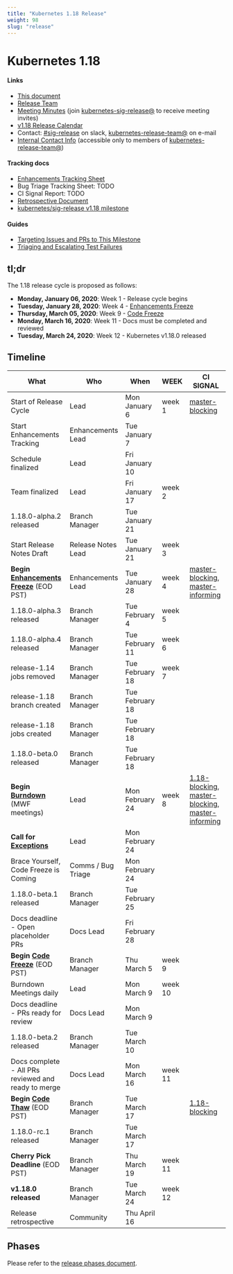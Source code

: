```yaml
---
title: "Kubernetes 1.18 Release"
weight: 98
slug: "release" 
---
```


# Kubernetes 1.18


#### Links

* [This document](https://git.k8s.io/sig-release/releases/release-1.18/README.md)
* [Release Team](https://git.k8s.io/sig-release/releases/release-1.18/release_team.md)
* [Meeting Minutes](http://bit.ly/k8s118-releasemtg) (join [kubernetes-sig-release@] to receive meeting invites)
* [v1.18 Release Calendar][k8s118-calendar]
* Contact: [#sig-release] on slack, [kubernetes-release-team@] on e-mail
* [Internal Contact Info][Internal Contact Info] (accessible only to members of [kubernetes-release-team@])

#### Tracking docs

* [Enhancements Tracking Sheet](http://bit.ly/k8s-1-18-enhancements)
* Bug Triage Tracking Sheet: TODO
* CI Signal Report: TODO
* [Retrospective Document][Retrospective Document]
* [kubernetes/sig-release v1.18 milestone](https://github.com/kubernetes/kubernetes/milestone/44)

#### Guides

* [Targeting Issues and PRs to This Milestone](https://git.k8s.io/community/contributors/devel/sig-release/release.md)
* [Triaging and Escalating Test Failures](https://git.k8s.io/community/contributors/devel/sig-testing/testing.md#troubleshooting-a-failure)

## tl;dr

The 1.18 release cycle is proposed as follows:

- **Monday, January 06, 2020**: Week 1 - Release cycle begins
- **Tuesday, January 28, 2020**: Week 4 - [Enhancements Freeze]
- **Thursday, March 05, 2020**: Week 9 - [Code Freeze]
- **Monday, March 16, 2020**: Week 11 - Docs must be completed and reviewed
- **Tuesday, March 24, 2020**: Week 12 - Kubernetes v1.18.0 released


## Timeline


| **What** | **Who** | **When** | **WEEK** | **CI SIGNAL** |
| --- | --- | --- | --- | --- |
| Start of Release Cycle | Lead | Mon January 6 | week 1 | [master-blocking] |
| Start Enhancements Tracking | Enhancements Lead | Tue January 7 | | |
| Schedule finalized | Lead | Fri January 10 | | |
| Team finalized | Lead | Fri January 17 | week 2 | |
| 1.18.0-alpha.2 released | Branch Manager | Tue January 21 | | |
| Start Release Notes Draft | Release Notes Lead | Tue January 21 | week 3 | |
| **Begin [Enhancements Freeze]** (EOD PST) | Enhancements Lead | Tue January 28 | week 4 | [master-blocking], [master-informing] |
| 1.18.0-alpha.3 released | Branch Manager | Tue February 4 | week 5 | |
| 1.18.0-alpha.4 released | Branch Manager | Tue February 11 | week 6 | |
| release-1.14 jobs removed | Branch Manager | Tue February 18 | week 7 | |
| release-1.18 branch created | Branch Manager | Tue February 18 | | |
| release-1.18 jobs created | Branch Manager | Tue February 18 | | |
| 1.18.0-beta.0 released | Branch Manager | Tue February 18 | | |
| **Begin [Burndown]** (MWF meetings) | Lead | Mon February 24 | week 8 | [1.18-blocking], [master-blocking], [master-informing] |
| **Call for [Exceptions][Exception]** | Lead | Mon February 24 | | |
| Brace Yourself, Code Freeze is Coming | Comms / Bug Triage | Mon February 24 | | |
| 1.18.0-beta.1 released | Branch Manager | Tue February 25 | | |
| Docs deadline - Open placeholder PRs | Docs Lead | Fri February 28 | | |
| **Begin [Code Freeze]** (EOD PST) | Branch Manager | Thu March 5 | week 9 | |
| Burndown Meetings daily| Lead | Mon March 9 | week 10 | |
| Docs deadline - PRs ready for review | Docs Lead | Mon March 9 | | |
| 1.18.0-beta.2 released | Branch Manager | Tue March 10 | | |
| Docs complete - All PRs reviewed and ready to merge | Docs Lead | Mon March 16 | week 11 | |
| **Begin [Code Thaw]** (EOD PST) | Branch Manager | Tue March 17 | | [1.18-blocking] |
| 1.18.0-rc.1 released | Branch Manager | Tue March 17 | | |
| **Cherry Pick Deadline** (EOD PST) | Branch Manager | Thu March 19 | week 11 | |
| **v1.18.0 released** | Branch Manager | Tue March 24 | week 12 | |
| Release retrospective | Community | Thu April 16 | | |

## Phases

Please refer to the [release phases document](../release_phases.md).

[k8s118-calendar]: https://bit.ly/k8s-release-cal
[Internal Contact Info]: http://bit.ly/k8s118-contacts
[Retrospective Document]: http://bit.ly/k8s118-retro

[release phases document]: ../release_phases.md

[Enhancements Freeze]: ../release_phases.md#enhancements-freeze
[Burndown]: ../release_phases.md#burndown
[Code Freeze]: ../release_phases.md#code-freeze
[Exception]: ../release_phases.md#exceptions
[Code Thaw]: ../release_phases.md#code-thaw

[master-blocking]: https://testgrid.k8s.io/sig-release-master-blocking#Summary
[master-informing]: https://testgrid.k8s.io/sig-release-master-informing#Summary
[1.18-blocking]: https://testgrid.k8s.io/sig-release-1.18-blocking#Summary

[kubernetes-release-team@]: https://groups.google.com/forum/#!forum/kubernetes-release-team
[kubernetes-sig-release@]: https://groups.google.com/forum/#!forum/kubernetes-sig-release
[#sig-release]: https://kubernetes.slack.com/messages/sig-release/
